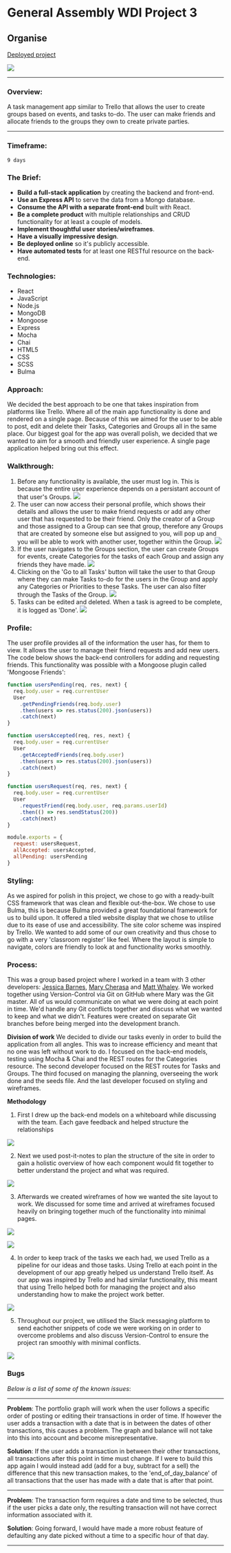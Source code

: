 # General Assembly WDI Project 3
## Organise
[Deployed project](https://organise-ga.herokuapp.com)

![](https://i.imgur.com/jQl9Jt7.jpg?1)
___
### Overview:
A task management app similar to Trello that allows the user to create groups based on events, and tasks to-do. The user can make friends and allocate friends to the groups they own to create private parties.
___

### Timeframe:
    9 days
### The Brief:

* **Build a full-stack application** by creating the backend and front-end.
* **Use an Express API** to serve the data from a Mongo database.
* **Consume the API with a separate front-end** built with React.
* **Be a complete product** with multiple relationships and CRUD functionality for at least a couple of models.
* **Implement thoughtful user stories/wireframes**.
* **Have a visually impressive design**.
* **Be deployed online** so it's publicly accessible.
* **Have automated tests** for at least one RESTful resource on the back-end.

### Technologies:

* React
* JavaScript
* Node.js
* MongoDB
* Mongoose
* Express
* Mocha
* Chai
* HTML5
* CSS
* SCSS
* Bulma

### Approach:
We decided the best approach to be one that takes inspiration from platforms like Trello. Where all of the main app functionality is done and rendered on a single page. Because of this we aimed for the user to be able to post, edit and delete their Tasks, Categories and Groups all in the same place. Our biggest goal for the app was overall polish, we decided that we wanted to aim for a smooth and friendly user experience. A single page application helped bring out this effect.

### Walkthrough:
1. Before any functionality is available, the user must log in. This is because the entire user experience depends on a persistant account of that user's Groups.
 ![](https://i.imgur.com/rV6asRE.png?1)
2. The user can now access their personal profile, which shows their details and allows the user to make friend requests or add any other user that has requested to be their friend. Only the creator of a Group and those assigned to a Group can see that group, therefore any Groups that are created by someone else but assigned to you, will pop up and you will be able to work with another user, together within the Group.
 ![](https://media.giphy.com/media/IbsQ4WGhzLAcYSvDWa/giphy.gif)
3. If the user navigates to the Groups section, the user can create Groups for events, create Categories for the tasks of each Group and assign any friends they have made.
 ![](https://i.imgur.com/HAWfPLn.png?1)
4. Clicking on the 'Go to all Tasks' button will take the user to that Group where they can make Tasks to-do for the users in the Group and apply any Categories or Priorities to these Tasks. The user can also filter through the Tasks of the Group.
 ![](https://i.imgur.com/pQrmVJk.png)
5. Tasks can be edited and deleted. When a task is agreed to be complete, it is logged as 'Done'.
 ![](https://media.giphy.com/media/L3QlXpiK3UGt1k5b0C/giphy.gif)


### Profile:
The user profile provides all of the information the user has, for them to view. It allows the user to manage their friend requests and add new users. The code below shows the back-end controllers for adding and requesting friends. This functionality was possible with a Mongoose plugin called 'Mongoose Friends':
```javascript
function usersPending(req, res, next) {
  req.body.user = req.currentUser
  User
    .getPendingFriends(req.body.user)
    .then(users => res.status(200).json(users))
    .catch(next)
}

function usersAccepted(req, res, next) {
  req.body.user = req.currentUser
  User
    .getAcceptedFriends(req.body.user)
    .then(users => res.status(200).json(users))
    .catch(next)
}

function usersRequest(req, res, next) {
  req.body.user = req.currentUser
  User
    .requestFriend(req.body.user, req.params.userId)
    .then(() => res.sendStatus(200))
    .catch(next)
}

module.exports = {
  request: usersRequest,
  allAccepted: usersAccepted,
  allPending: usersPending
}
```

### Styling:
As we aspired for polish in this project, we chose to go with a ready-built CSS framework that was clean and flexible out-the-box. We chose to use Bulma, this is because Bulma provided a great foundational framework for us to build upon. It offered a tiled website display that we chose to utilise due to its ease of use and accessibility. The site color scheme was inspired by Trello. We wanted to add some of our own creativity and thus chose to go with a very 'classroom register' like feel. Where the layout is simple to navigate, colors are friendly to look at and functionality works smoothly.

### Process:
This was a group based project where I worked in a team with 3 other developers: [Jessica Barnes](https://github.com/jessicamarybarnes), [Mary Cherasa](https://github.com/MaryCerasa) and [Matt Whaley](https://github.com/mjwhaley). We worked together using Version-Control via Git on GitHub where Mary was the Git master. All of us would communicate on what we were doing at each point in time. We'd handle any Git conflicts together and discuss what we wanted to keep and what we didn't. Features were created on separate Git branches before being merged into the development branch.

**Division of work**
 We decided to divide our tasks evenly in order to build the application from all angles. This was to increase efficiency and meant that no one was left without work to do. I focused on the back-end models, testing using Mocha & Chai and the REST routes for the Categories resource. The second developer focused on the REST routes for Tasks and Groups. The third focused on managing the planning, overseeing the work done and the seeds file. And the last developer focused on styling and wireframes.

**Methodology**
1. First I drew up the back-end models on a whiteboard while discussing with the team. Each gave feedback and helped structure the relationships
 
 ![](https://i.imgur.com/TthwseX.jpg)

2. Next we used post-it-notes to plan the structure of the site in order to gain a holistic overview of how each component would fit together to better understand the project and what was required.
 
 ![](https://i.imgur.com/kcoX6tR.jpg)

3. Afterwards we created wireframes of how we wanted the site layout to work. We discussed for some time and arrived at wireframes focused heavily on bringing together much of the functionality into minimal pages.
 
 ![](https://i.imgur.com/ANk1xTC.png)
 
 ![](https://i.imgur.com/vWOph94.png)

4. In order to keep track of the tasks we each had, we used Trello as a pipeline for our ideas and those tasks. Using Trello at each point in the development of our app greatly helped us understand Trello itself. As our app was inspired by Trello and had similar functionality, this meant that using Trello helped both for managing the project and also understanding how to make the project work better.
 
 ![](https://i.imgur.com/jQHcfS8.jpg)

5. Throughout our project, we utilised the Slack messaging platform to send eachother snippets of code we were working on in order to overcome problems and also discuss Version-Control to ensure the project ran smoothly with minimal conflicts.
 
 ![](https://i.imgur.com/ZZVm8SS.png?1)
### Bugs
*Below is a list of some of the known issues*:

---

**Problem**: The portfolio graph will work when the user follows a specific order of posting or editing their transactions in order of time. If however the user adds a transaction with a date that is in between the dates of other transactions, this causes a problem. The graph and balance will not take into this into account and become misrepresentative.

**Solution**: If the user adds a transaction in between their other transactions, all transactions after this point in time must change. If I were to build this app again I would instead add (add for a buy, subtract for a sell) the difference that this new transaction makes, to the 'end_of_day_balance' of all transactions that the user has made with a date that is after that point.

---

**Problem**: The transaction form requires a date and time to be selected, thus if the user picks a date only, the resulting transaction will not have correct information associated with it.

**Solution**: Going forward, I would have made a more robust feature of defaulting any date picked without a time to a specific hour of that day.

---
